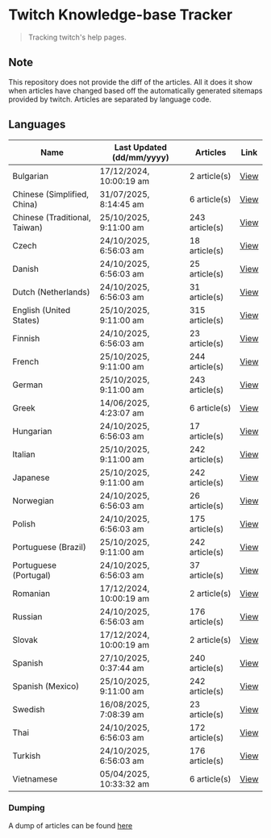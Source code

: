 # Twitch Knowledge-base Tracker
> Tracking twitch's help pages. 

## Note
This repository does not provide the diff of the articles. All it does it show when articles have changed based
off the automatically generated sitemaps provided by twitch. Articles are separated by language code.

## Languages

| Name                          | Last Updated (dd/mm/yyyy) | Articles       | Link                   |
|-------------------------------|---------------------------|----------------|------------------------|
| Bulgarian                     | 17/12/2024, 10:00:19 am   | 2 article(s)   | [View](docs/bg.md)     |
| Chinese (Simplified, China)   | 31/07/2025, 8:14:45 am    | 6 article(s)   | [View](docs/zh_CN.md)  |
| Chinese (Traditional, Taiwan) | 25/10/2025, 9:11:00 am    | 243 article(s) | [View](docs/zh_TW.md)  |
| Czech                         | 24/10/2025, 6:56:03 am    | 18 article(s)  | [View](docs/cs.md)     |
| Danish                        | 24/10/2025, 6:56:03 am    | 25 article(s)  | [View](docs/da.md)     |
| Dutch (Netherlands)           | 24/10/2025, 6:56:03 am    | 31 article(s)  | [View](docs/nl_NL.md)  |
| English (United States)       | 25/10/2025, 9:11:00 am    | 315 article(s) | [View](docs/en_US.md)  |
| Finnish                       | 24/10/2025, 6:56:03 am    | 23 article(s)  | [View](docs/fi.md)     |
| French                        | 25/10/2025, 9:11:00 am    | 244 article(s) | [View](docs/fr.md)     |
| German                        | 25/10/2025, 9:11:00 am    | 243 article(s) | [View](docs/de.md)     |
| Greek                         | 14/06/2025, 4:23:07 am    | 6 article(s)   | [View](docs/el.md)     |
| Hungarian                     | 24/10/2025, 6:56:03 am    | 17 article(s)  | [View](docs/hu.md)     |
| Italian                       | 25/10/2025, 9:11:00 am    | 242 article(s) | [View](docs/it.md)     |
| Japanese                      | 25/10/2025, 9:11:00 am    | 242 article(s) | [View](docs/ja.md)     |
| Norwegian                     | 24/10/2025, 6:56:03 am    | 26 article(s)  | [View](docs/no.md)     |
| Polish                        | 24/10/2025, 6:56:03 am    | 175 article(s) | [View](docs/pl.md)     |
| Portuguese (Brazil)           | 25/10/2025, 9:11:00 am    | 242 article(s) | [View](docs/pt_BR.md)  |
| Portuguese (Portugal)         | 24/10/2025, 6:56:03 am    | 37 article(s)  | [View](docs/pt_PT.md)  |
| Romanian                      | 17/12/2024, 10:00:19 am   | 2 article(s)   | [View](docs/ro.md)     |
| Russian                       | 24/10/2025, 6:56:03 am    | 176 article(s) | [View](docs/ru.md)     |
| Slovak                        | 17/12/2024, 10:00:19 am   | 2 article(s)   | [View](docs/sk.md)     |
| Spanish                       | 27/10/2025, 0:37:44 am    | 240 article(s) | [View](docs/es.md)     |
| Spanish (Mexico)              | 25/10/2025, 9:11:00 am    | 242 article(s) | [View](docs/es_MX.md)  |
| Swedish                       | 16/08/2025, 7:08:39 am    | 23 article(s)  | [View](docs/sv.md)     |
| Thai                          | 24/10/2025, 6:56:03 am    | 172 article(s) | [View](docs/th.md)     |
| Turkish                       | 24/10/2025, 6:56:03 am    | 176 article(s) | [View](docs/tr.md)     |
| Vietnamese                    | 05/04/2025, 10:33:32 am   | 6 article(s)   | [View](docs/vi.md)     |

### Dumping
A dump of articles can be found [here](docs/RAW.md)